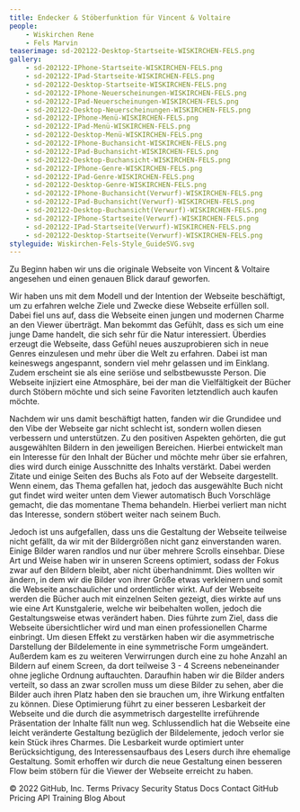 ```yaml
---
title: Endecker & Stöberfunktion für Vincent & Voltaire
people:
    - Wiskirchen Rene
    - Fels Marvin
teaserimage: sd-202122-Desktop-Startseite-WISKIRCHEN-FELS.png
gallery:
    - sd-202122-IPhone-Startseite-WISKIRCHEN-FELS.png
    - sd-202122-IPad-Startseite-WISKIRCHEN-FELS.png
    - sd-202122-Desktop-Startseite-WISKIRCHEN-FELS.png
    - sd-202122-IPhone-Neuerscheinungen-WISKIRCHEN-FELS.png
    - sd-202122-IPad-Neuerscheinungen-WISKIRCHEN-FELS.png
    - sd-202122-Desktop-Neuerscheinungen-WISKIRCHEN-FELS.png
    - sd-202122-IPhone-Menü-WISKIRCHEN-FELS.png
    - sd-202122-IPad-Menü-WISKIRCHEN-FELS.png
    - sd-202122-Desktop-Menü-WISKIRCHEN-FELS.png
    - sd-202122-IPhone-Buchansicht-WISKIRCHEN-FELS.png
    - sd-202122-IPad-Buchansicht-WISKIRCHEN-FELS.png
    - sd-202122-Desktop-Buchansicht-WISKIRCHEN-FELS.png
    - sd-202122-IPhone-Genre-WISKIRCHEN-FELS.png
    - sd-202122-IPad-Genre-WISKIRCHEN-FELS.png
    - sd-202122-Desktop-Genre-WISKIRCHEN-FELS.png
    - sd-202122-IPhone-Buchansicht(Verwurf)-WISKIRCHEN-FELS.png
    - sd-202122-IPad-Buchansicht(Verwurf)-WISKIRCHEN-FELS.png
    - sd-202122-Desktop-Buchansicht(Verwurf)-WISKIRCHEN-FELS.png
    - sd-202122-IPhone-Startseite(Verwurf)-WISKIRCHEN-FELS.png
    - sd-202122-IPad-Startseite(Verwurf)-WISKIRCHEN-FELS.png
    - sd-202122-Desktop-Startseite(Verwurf)-WISKIRCHEN-FELS.png
styleguide: Wiskirchen-Fels-Style_GuideSVG.svg
---
```

Zu Beginn haben wir uns die originale Webseite von Vincent & Voltaire angesehen und einen genauen Blick darauf geworfen.

Wir haben uns mit dem Modell und der Intention der Webseite beschäftigt, um zu erfahren welche Ziele und Zwecke diese Webseite erfüllen soll.
Dabei fiel uns auf, dass die Webseite einen jungen und modernen Charme an den Viewer überträgt.
Man bekommt das Gefühlt, dass es sich um eine junge Dame handelt, die sich sehr für die Natur interessiert. Überdies erzeugt die Webseite, dass Gefühl neues auszuprobieren sich in neue Genres einzulesen und mehr über die Welt zu erfahren. Dabei ist man keineswegs angespannt, sondern viel mehr gelassen und im Einklang. Zudem erscheint sie als eine seriöse und selbstbewusste Person. Die Webseite injiziert eine Atmosphäre, bei der man die Vielfältigkeit der Bücher durch Stöbern möchte und sich seine Favoriten letztendlich auch kaufen möchte.

Nachdem wir uns damit beschäftigt hatten, fanden wir die Grundidee und den Vibe der Webseite gar nicht schlecht ist, sondern wollen diesen verbessern und unterstützen.
Zu den positiven Aspekten gehörten, die gut ausgewählten Bildern in den jeweiligen Bereichen.
Hierbei entwickelt man ein Interesse für den Inhalt der Bücher und möchte mehr über sie erfahren, dies wird durch einige Ausschnitte des Inhalts verstärkt. Dabei werden Zitate und einige Seiten des Buchs als Foto auf der Webseite dargestellt. Wenn einem, das Thema gefallen hat, jedoch das ausgewählte Buch nicht gut findet wird weiter unten dem Viewer automatisch Buch Vorschläge gemacht, die das momentane Thema behandeln. Hierbei verliert man nicht das Interesse, sondern stöbert weiter nach seinem Buch.

Jedoch ist uns aufgefallen, dass uns die Gestaltung der Webseite teilweise nicht gefällt, da wir mit der Bildergrößen nicht ganz einverstanden waren. Einige Bilder waren randlos und nur über mehrere Scrolls einsehbar. Diese Art und Weise haben wir in unseren Screens optimiert, sodass der Fokus zwar auf den Bildern bleibt, aber nicht überhandnimmt.
Dies wollten wir ändern, in dem wir die Bilder von ihrer Größe etwas verkleinern und somit die Webseite anschaulicher und ordentlicher wirkt.
Auf der Webseite werden die Bücher auch mit einzelnen Seiten gezeigt, dies wirkte auf uns wie eine Art Kunstgalerie, welche wir beibehalten wollen, jedoch die Gestaltungsweise etwas verändert haben. Dies führte zum Ziel, dass die Webseite übersichtlicher wird und man einen professionellen Charme einbringt.
Um diesen Effekt zu verstärken haben wir die asymmetrische Darstellung der Bildelemente in eine symmetrische Form umgeändert. Außerdem kam es zu weiteren Verwirrungen durch eine zu hohe Anzahl an Bildern auf einem Screen, da dort teilweise 3 - 4 Screens nebeneinander ohne jegliche Ordnung auftauchten. Daraufhin haben wir die Bilder anders verteilt, so dass an zwar scrollen muss um diese Bilder zu sehen, aber die Bilder auch ihren Platz haben den sie brauchen um, ihre Wirkung entfalten zu können.
Diese Optimierung führt zu einer besseren Lesbarkeit der Webseite und die durch die asymmetrisch dargestellte irreführende Präsentation der Inhalte fällt nun weg.
Schlussendlich hat die Webseite eine leicht veränderte Gestaltung bezüglich der Bildelemente, jedoch verlor sie kein Stück ihres Charmes. Die Lesbarkeit wurde optimiert unter Berücksichtigung, des Interessensaufbaus des Lesers durch ihre ehemalige Gestaltung. Somit erhoffen wir durch die neue Gestaltung einen besseren Flow beim stöbern für die Viewer der Webseite erreicht zu haben.


© 2022 GitHub, Inc.
Terms
Privacy
Security
Status
Docs
Contact GitHub
Pricing
API
Training
Blog
About

